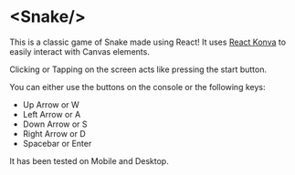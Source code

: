 # \<Snake/>

This is a classic game of Snake made using React!
It uses [React Konva](https://github.com/lavrton/react-konva) to easily interact with Canvas elements.

Clicking or Tapping on the screen acts like pressing the start button.

You can either use the buttons on the console or the following keys:

  - Up Arrow or W
  - Left Arrow or A
  - Down Arrow or S
  - Right Arrow or D
  - Spacebar or Enter

It has been tested on Mobile and Desktop.
